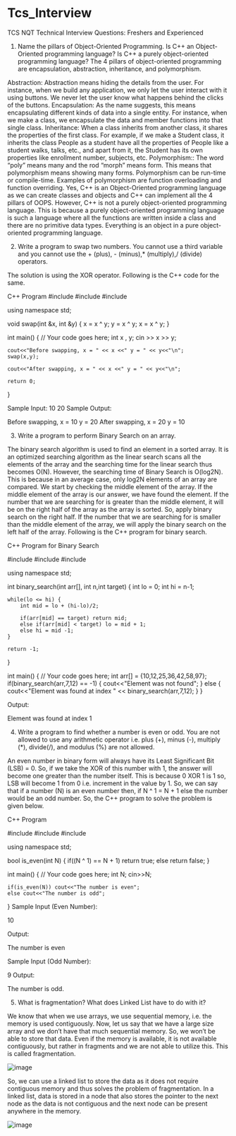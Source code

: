 # Tcs_Interview
TCS NQT Technical Interview Questions: Freshers and Experienced

1. Name the pillars of Object-Oriented Programming. Is C++ an Object-Oriented programming language? Is C++ a purely object-oriented programming language?
The 4 pillars of object-oriented programming are encapsulation, abstraction, inheritance, and polymorphism. 

Abstraction: Abstraction means hiding the details from the user. For instance, when we build any application, we only let the user interact with it using buttons. We never let the user know what happens behind the clicks of the buttons.
Encapsulation: As the name suggests, this means encapsulating different kinds of data into a single entity. For instance, when we make a class, we encapsulate the data and member functions into that single class.
Inheritance: When a class inherits from another class, it shares the properties of the first class. For example, if we make a Student class, it inherits the class People as a student have all the properties of People like a student walks, talks, etc., and apart from it, the Student has its own properties like enrollment number, subjects, etc.
Polymorphism:: The word “poly” means many and the rod “morph” means form. This means that polymorphism means showing many forms. Polymorphism can be run-time or compile-time. Examples of polymorphism are function overloading and function overriding.
Yes, C++ is an Object-Oriented programming language as we can create classes and objects and C++ can implement all the 4 pillars of OOPS. However, C++ is not a purely object-oriented programming language. This is because a purely object-oriented programming language is such a language where all the functions are written inside a class and there are no primitive data types. Everything is an object in a pure object-oriented programming language.

2. Write a program to swap two numbers. You cannot use a third variable and you cannot use the + (plus), - (minus),* (multiply),/ (divide) operators.

The solution is using the XOR operator. Following is the C++ code for the same.

C++ Program
#include <algorithm>
#include <iostream>
#include <vector>

using namespace std;

void swap(int &x, int &y) {
	x = x ^ y;
	y = x ^ y;
	x = x ^ y;
}

int main() {
	// Your code goes here;
	int x , y;
	cin >> x >> y;
	
	cout<<"Before swapping, x = " << x <<" y = " << y<<"\n";
	swap(x,y);
	
	cout<<"After swapping, x = " << x <<" y = " << y<<"\n";
	
	return 0;
}

Sample Input:
10 20
Sample Output:

Before swapping, x = 10 y = 20
After swapping, x = 20 y = 10

3. Write a program to perform Binary Search on an array.

The binary search algorithm is used to find an element in a sorted array. It is an optimized searching algorithm as the linear search scans all the elements of the array and the searching time for the linear search thus becomes O(N). However, the searching time of Binary Search is O(log2N). This is because in an average case, only log2N elements of an array are compared. We start by checking the middle element of the array. If the middle element of the array is our answer, we have found the element. If the number that we are searching for is greater than the middle element, it will be on the right half of the array as the array is sorted. So, apply binary search on the right half. If the number that we are searching for is smaller than the middle element of the array, we will apply the binary search on the left half of the array. Following is the C++ program for binary search.

C++ Program for Binary Search

#include <algorithm>
#include <iostream>
#include <vector>

using namespace std;

int binary_search(int arr[], int n,int target) {
	int lo = 0;
	int hi = n-1;
	
	while(lo <= hi) {
		int mid = lo + (hi-lo)/2;
		
		if(arr[mid] == target) return mid;
		else if(arr[mid] < target) lo = mid + 1;
		else hi = mid -1; 
	}
	
	return -1;
}

int main() {
	// Your code goes here;
	int arr[] = {10,12,25,36,42,58,97};
	if(binary_search(arr,7,12) == -1) {
		cout<<"Element was not found";
	} else {
		cout<<"Element was found at index " << binary_search(arr,7,12);
	}
}

Output: 

Element was found at index 1

4. Write a program to find whether a number is even or odd. You are not allowed to use any arithmetic operator i.e. plus (+), minus (-), multiply (*), divide(/), and modulus (%) are not allowed.

An even number in binary form will always have its Least Significant Bit (LSB) = 0. So, if we take the XOR of this number with 1, the answer will become one greater than the number itself. This is because 0 XOR 1 is 1 so, LSB will become 1 from 0 i.e. increment in the value by 1. So, we can say that if a number (N) is an even number then, if N ^ 1 =  N + 1  else the number would be an odd number. So, the C++ program to solve the problem is given below.

C++ Program

#include <algorithm>
#include <iostream>
#include <vector>

using namespace std;

bool is_even(int N) {
	if((N ^ 1) == N + 1) return true;
	else return false;
}

int main() {
	// Your code goes here;
	int N;
	cin>>N;
	
	if(is_even(N)) cout<<"The number is even";
	else cout<<"The number is odd";
}
Sample Input (Even Number):

10

Output:

The number is even

Sample Input (Odd Number):

9
Output:

The number is odd.

5. What is fragmentation? What does Linked List have to do with it?

We know that when we use arrays, we use sequential memory, i.e. the memory is used contiguously. Now, let us say that we have a large size array and we don’t have that much sequential memory. So, we won’t be able to store that data. Even if the memory is available, it is not available contiguously, but rather in fragments and we are not able to utilize this. This is called fragmentation.

![image](https://user-images.githubusercontent.com/81725794/180912367-edb2a16d-084a-4213-88a2-778486fbb6e7.png)

So, we can use a linked list to store the data as it does not require contiguous memory and thus solves the problem of fragmentation. In a linked list, data is stored in a node that also stores the pointer to the next node as the data is not contiguous and the next node can be present anywhere in the memory.

![image](https://user-images.githubusercontent.com/81725794/180912398-44a03f60-8e19-4738-b92c-59d08a74d1a3.png)




